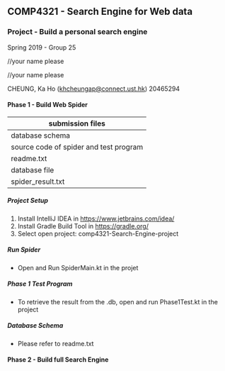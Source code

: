 ## COMP4321 - Search Engine for Web data
### Project - Build a personal search engine

Spring 2019 - Group 25

//your name please

//your name please

CHEUNG, Ka Ho (khcheungap@connect.ust.hk) 20465294

#### Phase 1 - Build Web Spider
| submission files                      |
|---------------------------------------| 
| database schema                       |
| source code of spider and test program|
| readme.txt                            |
| database file                         |
| spider_result.txt                     |

##### Project Setup

1. Install IntelliJ IDEA in https://www.jetbrains.com/idea/ 
2. Install Gradle Build Tool in https://gradle.org/
3. Select open project: comp4321-Search-Engine-project

##### Run Spider

* Open and Run SpiderMain.kt in the projet

##### Phase 1 Test Program

* To retrieve the result from the .db, open and run Phase1Test.kt in the project

##### Database Schema

* Please refer to readme.txt

#### Phase 2 - Build full Search Engine
